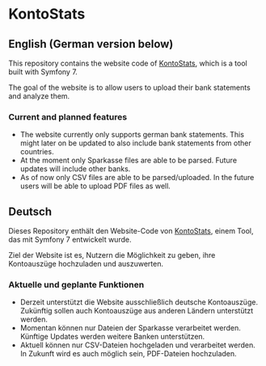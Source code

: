 # KontoStats

## English (German version below)

This repository contains the website code of [KontoStats](https://kontostats.lepuri.net), which is a tool built with Symfony 7.

The goal of the website is to allow users to upload their bank statements and analyze them.

### Current and planned features

- The website currently only supports german bank statements. This might later on be updated to also include bank statements from other countries.
- At the moment only Sparkasse files are able to be parsed. Future updates will include other banks.
- As of now only CSV files are able to be parsed/uploaded. In the future users will be able to upload PDF files as well.


## Deutsch

Dieses Repository enthält den Website-Code von [KontoStats](https://kontostats.lepuri.net), einem Tool, das mit Symfony 7 entwickelt wurde.

Ziel der Website ist es, Nutzern die Möglichkeit zu geben, ihre Kontoauszüge hochzuladen und auszuwerten.

### Aktuelle und geplante Funktionen

- Derzeit unterstützt die Website ausschließlich deutsche Kontoauszüge. Zukünftig sollen auch Kontoauszüge aus anderen Ländern unterstützt werden.
- Momentan können nur Dateien der Sparkasse verarbeitet werden. Künftige Updates werden weitere Banken unterstützen.
- Aktuell können nur CSV-Dateien hochgeladen und verarbeitet werden. In Zukunft wird es auch möglich sein, PDF-Dateien hochzuladen.
